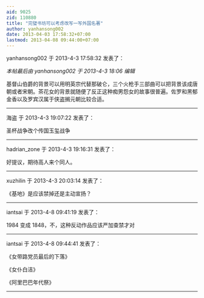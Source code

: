 ```yaml
---
aid: 9025
zid: 110880
title: "完璧书坊可以考虑改写一写外国名著"
author: yanhansong002
date: 2013-04-03 17:58:32+07:00
lastmod: 2013-04-08 09:44:00+07:00
---
```


yanhansong002 于 2013-4-3 17:58:32 发表了：

_本帖最后由 yanhansong002 于 2013-4-3 18:06 编辑_

基督山伯爵的背景可以用明英宗代替那破仑，三个火枪手三部曲可以把背景该成唐朝或者宋朝。茶花女的背景就随便了反正这种痴男怨女的故事很普遍。佐罗和黑郁金香以及罗宾汉属于侠盗搁元朝比较合适。

---

海盗 于 2013-4-3 19:07:22 发表了：

圣杯战争改个传国玉玺战争

---

hadrian_zone 于 2013-4-3 19:16:31 发表了：

好提议，期待高人来个同人。

---

xuzhilin 于 2013-4-3 20:03:14 发表了：

《基地》是应该禁掉还是主动宣扬？

---

iantsai 于 2013-4-8 09:41:19 发表了：

1984 变成 1848，不，这种反动作品应该严加查禁才对

---

iantsai 于 2013-4-8 09:44:41 发表了：

《女带路党员最后的下落》

《女仆白洁》

《阿里巴巴年代祭》

---

